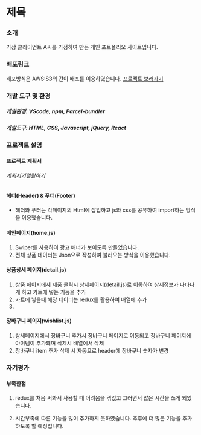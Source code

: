 # 제목

### 소개

가상 클라이언트 A씨를 가정하여 만든 개인 포트폴리오 사이트입니다.

### 배포링크

배포방식은 AWS:S3의 간이 배포를 이용하였습니다.
<a href="http://redux-portfolio.s3-website.ap-northeast-2.amazonaws.com/">프로젝트 보러가기</a>

### 개발 도구 및 환경

##### 개발환경: VScode, npm, Parcel-bundler

##### 개발도구: HTML, CSS, Javascript, jQuery, React

### 프로젝트 설명

#### 프로젝트 계획서

###### <a href="">계획서기열람하기</a>

#### 헤더(Header) & 푸터(Footer)

- 헤더와 푸터는 각페이지의 Html에 삽입하고 js와 css를 공유하여 import하는 방식을 이용했습니다.

#### 메인페이지(home.js)

1. Swiper를 사용하여 광고 배너가 보이도록 만들었습니다.
2. 전체 상품 데이터는 Json으로 작성하여 불러오는 방식을 이용했습니다.

#### 상품상세 페이지(detail.js)

1. 상품 페이지에서 제품 클릭시 상세페이지(detail.js)로 이동하여 상세정보가 나타나게 하고 카트에 넣는 기능을 추가
2. 카트에 넣을때 해당 데이터는 redux를 활용하여 배열에 추가
3. 
#### 장바구니 페이지(wishlist.js)

1. 상세페이지에서 장바구니 추가시 장바구니 페이지로 이동되고 장바구니 페이지에 아이템이 추가되며 삭제시 배열에서 삭제
2. 장바구니 item 추가 삭제 시 자동으로 header에 장바구니 숫자가 변경

### 자기평가

#### 부족한점

1. redux를 처음 써봐서 사용할 때 어려움을 겪었고 그러면서 많은 시간을 쓰게 되었습니다.
   
2. 시간부족에 따른 기능을 많이 추가하지 못하였습니다. 추후에 더 많은 기능을 추가하도록 할 예정입니다.
